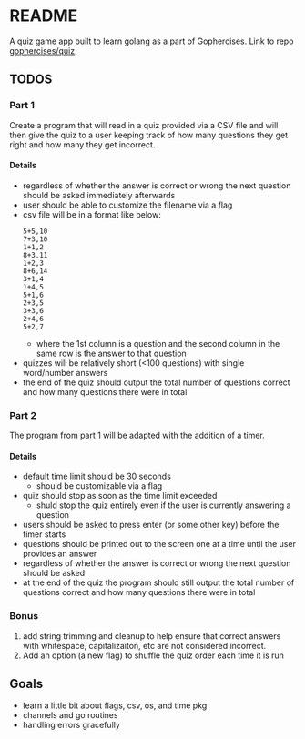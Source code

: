 # README

A quiz game app built to learn golang as a part of Gophercises.
Link to repo [gophercises/quiz](https://github.com/gophercises/quiz).

## TODOS

### Part 1

Create a program that will read in a quiz provided via a CSV file and will then give 
the quiz to a user keeping track of how many questions they get right and how many they
get incorrect.

#### Details
  * regardless of whether the answer is correct or wrong the next question should be asked 
    immediately afterwards
  * user should be able to customize the filename via a flag
  * csv file will be in a format like below:
    ```csv
    5+5,10
    7+3,10
    1+1,2
    8+3,11
    1+2,3
    8+6,14
    3+1,4
    1+4,5
    5+1,6
    2+3,5
    3+3,6
    2+4,6
    5+2,7
    ```
    * where the 1st column is a question and the second column in the same row is the answer to that question
  * quizzes will be relatively short (<100 questions) with single word/number answers
  * the end of the quiz should output the total number of questions correct and how many 
    questions there were in total

### Part 2

The program from part 1 will be adapted with the addition of a timer.

#### Details
  * default time limit should be 30 seconds
    * should be customizable via a flag
  * quiz should stop as soon as the time limit exceeded
    * shuld stop the quiz entirely even if the user is currently answering a question
  * users should be asked to press enter (or some other key) before the timer starts
  * questions should be printed out to the screen one at a time until the user provides an answer
  * regardless of whether the answer is correct or wrong the next question should be asked
  * at the end of the quiz the program should still output the total number of questions correct
    and how many questions there were in total

### Bonus

1. add string trimming and cleanup to help ensure that correct answers with whitespace, capitalizaiton,
   etc are not considered incorrect.
2. Add an option (a new flag) to shuffle the quiz order each time it is run

## Goals

* learn a little bit about flags, csv, os, and time pkg
* channels and go routines 
* handling errors gracefully
